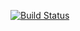
[![Build Status](https://travis-ci.org/quajo/keep.svg?branch=master)](https://travis-ci.org/quajo/keep)